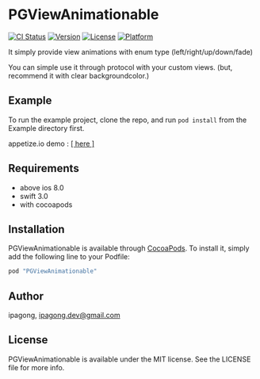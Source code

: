 # PGViewAnimationable

[![CI Status](http://img.shields.io/travis/ipagong/PGViewAnimationable.svg?style=flat)](https://travis-ci.org/ipagong/PGViewAnimationable)
[![Version](https://img.shields.io/cocoapods/v/PGViewAnimationable.svg?style=flat)](http://cocoapods.org/pods/PGViewAnimationable)
[![License](https://img.shields.io/cocoapods/l/PGViewAnimationable.svg?style=flat)](http://cocoapods.org/pods/PGViewAnimationable)
[![Platform](https://img.shields.io/cocoapods/p/PGViewAnimationable.svg?style=flat)](http://cocoapods.org/pods/PGViewAnimationable)

It simply provide view animations with enum type (left/right/up/down/fade)

You can simple use it through protocol with your custom views.
(but, recommend it with clear backgroundcolor.)

## Example

To run the example project, clone the repo, and run `pod install` from the Example directory first.

appetize.io demo : [\[ here \]]()

## Requirements

- above ios 8.0
- swift 3.0
- with cocoapods

## Installation

PGViewAnimationable is available through [CocoaPods](http://cocoapods.org). To install
it, simply add the following line to your Podfile:

```ruby
pod "PGViewAnimationable"
```

## Author

ipagong, ipagong.dev@gmail.com

## License

PGViewAnimationable is available under the MIT license. See the LICENSE file for more info.
